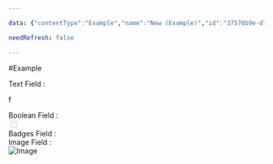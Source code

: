 ```yaml
---

data: {"contentType":"Example","name":"New (Example)","id":"37578b9e-d783-434b-997f-2057f08a8521","template":{"textField":"<p>f</p>","textareaField":null,"booleanField":false,"dropdownField":null,"badgesField":[],"arrayTextField":[],"arrayTextareaField":[],"imageField":"_Images/1742941472307-laputa.png","dateField":null},"color":"#ffffff"}

needRefresh: false

---
```


#Example

<div class="field-container field-type-text"><div class="field-label">Text Field : </div><div class="field-value text-value"><p>f</p></div></div><div class="field-container field-type-boolean"><div class="field-label">Boolean Field : </div><div class="field-value"><input type="checkbox" disabled="true"></div></div><div class="field-container field-type-badges"><div class="field-label">Badges Field : </div><div class="field-value badges-value"></div></div><div class="field-container field-type-image"><div class="field-label">Image Field : </div><div class="field-value image-value"><img src="app://242cc3d882d5ea7fa0b9d253285dc1a9c4b2/D:/Projects/Art/Mystic-Noir/_Images/1742941472307-laputa.png?1742941472309" alt="Image"></div></div>